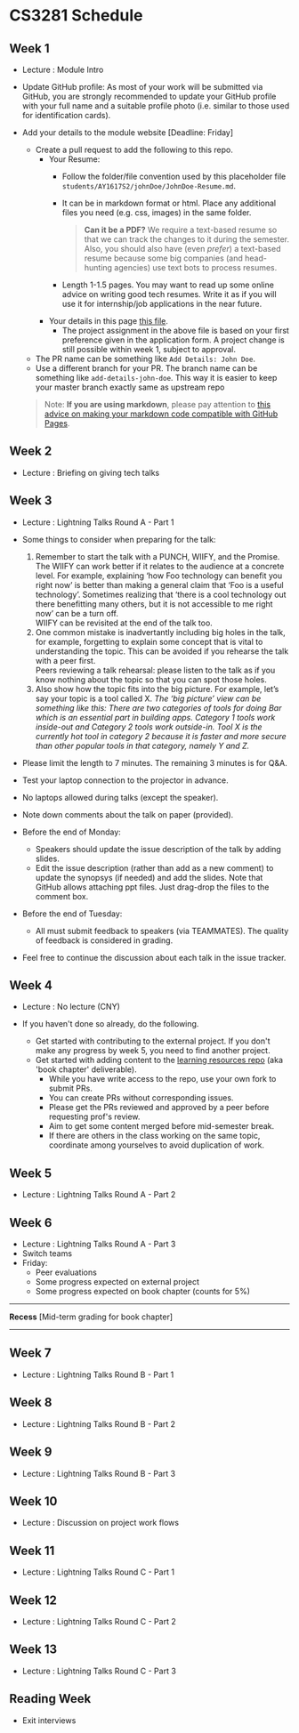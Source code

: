 # CS3281 Schedule

## Week 1

* Lecture : Module Intro
* Update GitHub profile: As most of your work will be submitted via GitHub, you are strongly recommended to update 
  your GitHub profile with your full name and a suitable profile photo (i.e. similar to those used for 
  identification cards).
* Add your details to the module website [Deadline: Friday]
  * Create a pull request to add the following to this repo.
    * Your Resume:
      * Follow the folder/file convention used by this placeholder file `students/AY1617S2/johnDoe/JohnDoe-Resume.md`.
      * It can be in markdown format or html. Place any additional files you need (e.g. css, images) 
        in the same folder.
        
        > **Can it be a PDF?** We require a text-based resume so that we can track the changes to it during the semester. 
        > Also, you should also have (even _prefer_) a text-based resume because some big companies 
        > (and head-hunting agencies) use text bots to process resumes.
        
      * Length 1-1.5 pages. You may want to read up some online advice on writing good tech resumes. Write it as if
        you will use it for internship/job applications in the near future.
    * Your details in this page [this file](../students/AY1617S2/StudentList.md). 
      * The project assignment in the above file is based on your first preference given in the application form. 
        A project change is still possible within week 1, subject to approval.
  * The PR name can be something like `Add Details: John Doe`.
  * Use a different branch for your PR. The branch name can be something like `add-details-john-doe`. This way it
      is easier to keep your master branch exactly same as upstream repo
   
  > Note: **If you are using markdown**, please pay attention to 
  > [this advice on making your markdown code compatible with GitHub Pages](https://github.com/oss-generic/process/blob/master/codingStandards/CodingStandard-Gfmd.md#follow-strict-gfmd-syntax-to-be-compatible-with-github-pages).

## Week 2

* Lecture : Briefing on giving tech talks

## Week 3

* Lecture : Lightning Talks Round A - Part 1

* Some things to consider when preparing for the talk:
  1. Remember to start the talk with a PUNCH, WIIFY, and the Promise.<br> 
     The WIIFY can work better if it relates to the audience at a concrete level. 
     For example, explaining ‘how Foo technology can benefit you right now’ is better than making a general claim that 
     ‘Foo is a useful technology’. Sometimes realizing that ‘there is a cool technology out there benefitting many others, 
     but it is not accessible to me right now’ can be a turn off.<br>
     WIIFY can be revisited at the end of the talk too.
  1. One common mistake is inadvertantly including big holes in the talk, for example, forgetting to explain some concept
     that is vital to understanding the topic. This can be avoided if you rehearse the talk with a peer first.<br>
     Peers reviewing a talk rehearsal: please listen to the talk as if you know nothing about the topic so that you can 
     spot those holes.
  1. Also show how the topic fits into the big picture. For example, let’s say your topic is a tool called X. 
     _The ‘big picture’ view can be something like this: There are two categories of tools for doing Bar which is an essential
     part in building apps. Category 1 tools work inside-out and Category 2 tools work outside-in. 
     Tool X is the currently hot tool in category 2 because it is faster and more secure than other popular tools 
     in that category, namely Y and Z._ 
* Please limit the length to 7 minutes. The remaining 3 minutes is for Q&A.
* Test your laptop connection to the projector in advance.
* No laptops allowed during talks (except the speaker).
* Note down comments about the talk on paper (provided).
* Before the end of Monday:
  * Speakers should update the issue description of the talk by adding slides.
  * Edit the issue description (rather than add as a new comment) to update the synopsys (if needed) and add the slides.
    Note that GitHub allows attaching ppt files. Just drag-drop the files to the comment box.
* Before the end of Tuesday:
  * All must submit feedback to speakers (via TEAMMATES). The quality of feedback is considered in grading.
   
* Feel free to continue the discussion about each talk in the issue tracker.
  

## Week 4

* Lecture : No lecture (CNY)

* If you haven't done so already, do the following.
  * Get started with contributing to the external project. If you don't make any progress by week 5, you need to find
    another project.
  * Get started with adding content to the [learning resources repo](https://github.com/nus-oss/learningresources) 
    (aka 'book chapter' deliverable).
    * While you have write access to the repo, use your own fork to submit PRs.
    * You can create PRs without corresponding issues.
    * Please get the PRs reviewed and approved by a peer before requesting prof's review.
    * Aim to get some content merged before mid-semester break.
    * If there are others in the class working on the same topic, coordinate among yourselves to avoid duplication 
      of work.

## Week 5

* Lecture : Lightning Talks Round A - Part 2

## Week 6

* Lecture : Lightning Talks Round A - Part 3
* Switch teams
* Friday:
  * Peer evaluations
  * Some progress expected on external project 
  * Some progress expected on book chapter (counts for 5%)

---

**Recess** [Mid-term grading for book chapter]

---

## Week 7

* Lecture : Lightning Talks Round B - Part 1

## Week 8

* Lecture : Lightning Talks Round B - Part 2

## Week 9

* Lecture : Lightning Talks Round B - Part 3

## Week 10

* Lecture : Discussion on project work flows

## Week 11

* Lecture : Lightning Talks Round C - Part 1

## Week 12

* Lecture : Lightning Talks Round C - Part 2

## Week 13

* Lecture : Lightning Talks Round C - Part 3

## Reading Week

* Exit interviews
